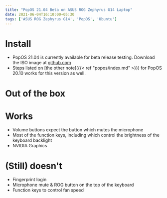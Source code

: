 ```yaml
---
title: "PopOS 21.04 Beta on ASUS ROG Zephyrus G14 Laptop"
date: 2021-06-04T16:10:00+05:30
tags: ['ASUS ROG Zephyrus G14', 'PopOS', 'Ubuntu']
---
```


# Install
- PopOS 21.04 is currently available for beta release testing. Download the ISO image at [github.com](https://github.com/pop-os/beta)
- Steps listed on [the other note]({{< ref "popos/index.md" >}}) for PopOS 20.10 works for this version as well. 

# Out of the box
# Works
- Volume buttons expect the button which mutes the microphone
- Most of the function keys, including which control the brightness of the keyboard backlight
- NVIDIA Graphics

# (Still) doesn't
- Fingerprint login
- Microphone mute & ROG button on the top of the keyboard
- Function keys to control fan speed
